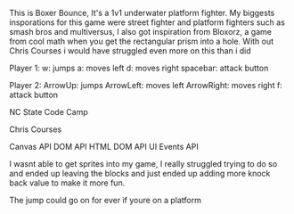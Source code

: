 <!-- introduction -->
This is Boxer Bounce, It's a 1v1 underwater platform fighter. My biggests insporations for this game were street fighter and platform fighters such as smash bros and multiversus, I also got inspiration from Bloxorz, a game from cool math when you get the rectangular prism into a hole. With out Chris Courses i would have struggled even more on this than i did

<!-- controls -->
Player 1: w: jumps
          a: moves left
          d: moves right 
    spacebar: attack button

Player 2: ArrowUp: jumps
          ArrowLeft: moves left
          ArrowRight: moves right 
          f: attack button

<!-- Resources -->
NC State Code Camp
<!-- used all the stuff we learned in class to make this -->


Chris Courses
<!-- https://www.youtube.com/watch?v=vyqbNFMDRGQ&t=2826s
this video right here helped me with this game so much with using the biggest inspiration and most helpful article 

https://www.youtube.com/watch?v=4q2vvZn5aoo&t=5391s
where i got help with platforms

https://www.youtube.com/watch?v=_MyPLZSGS3s&t=374s
rectangular collision, helped with hit boxes/radius -->

<!-- Technologies -->
Canvas API
DOM API
HTML DOM API
UI Events API
<!-- https://developer.mozilla.org/en-US/docs/Web/API -->


<!-- Bugs/incompletion -->
I wasnt able to get sprites into my game, I really struggled trying to do so and ended up leaving the blocks and just ended up adding more knock back value to make it more fun. 

The jump could go on for ever if youre on a platform